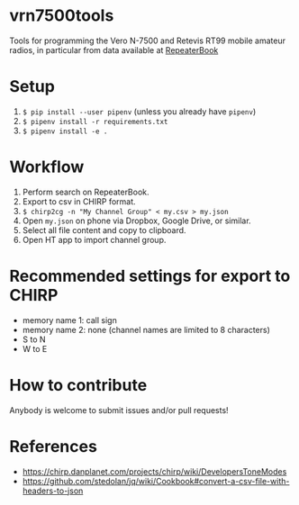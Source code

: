 # vrn7500tools

Tools for programming the Vero N-7500 and Retevis RT99 mobile amateur radios, in particular from data available at [RepeaterBook](https://repeaterbook.com/index.php/en-us/home)

# Setup

1. `$ pip install --user pipenv` (unless you already have `pipenv`)
1. `$ pipenv install -r requirements.txt`
1. `$ pipenv install -e .`

# Workflow

1. Perform search on RepeaterBook.
1. Export to csv in CHIRP format.
1. `$ chirp2cg -n "My Channel Group" < my.csv > my.json`
1. Open `my.json` on phone via Dropbox, Google Drive, or similar.
1. Select all file content and copy to clipboard.
1. Open HT app to import channel group.

# Recommended settings for export to CHIRP

  - memory name 1: call sign
  - memory name 2: none (channel names are limited to 8 characters)
  - S to N
  - W to E

# How to contribute

Anybody is welcome to submit issues and/or pull requests!

# References

- https://chirp.danplanet.com/projects/chirp/wiki/DevelopersToneModes
- https://github.com/stedolan/jq/wiki/Cookbook#convert-a-csv-file-with-headers-to-json
